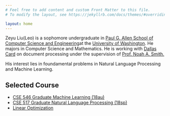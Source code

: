 ```yaml
---
# Feel free to add content and custom Front Matter to this file.
# To modify the layout, see https://jekyllrb.com/docs/themes/#overriding-theme-defaults

layout: home
---
```

Zeyu Liu(Leo) is a sophomore undergraduate in <a href="http://www.cs.washington.edu/" target="_blank">Paul G. Allen School of Computer Science and Engineering</a>at the <a href="http://www.washington.edu/" target="_blank">University of Washington</a>. He majors in Computer Science and Mathematics. He is working with <a href="https://www.cs.cmu.edu/~dcard/" target="_blank">Dallas Card</a> on document processing under the supervision of <a href="http://homes.cs.washington.edu/~nasmith/" target="_blank">Prof. Noah A. Smith.</a>

His interest lies in foundamental problems in Natural Language Processing and Machine Learning.


## **Selected Course**
* <a href="https://courses.cs.washington.edu/courses/cse546/18au/" target="_blank">CSE 546 Graduate Machine Learning (18au)</a>
* <a href="https://courses.cs.washington.edu/courses/cse517/18sp/" target="_blank">CSE 517 Graduate Natural Language Processing (18sp)</a>
* <a href="https://sites.math.washington.edu/~burke/crs/407/" target="_blank">Linear Optimization</a>
